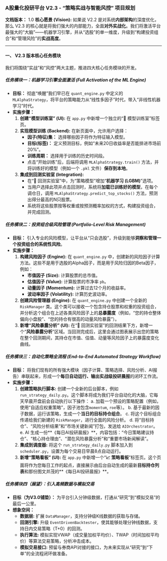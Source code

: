 ### **A股量化投研平台 V2.3 - “策略实战与智能风控” 项目规划**

**文档版本：** 1.0
**核心愿景 (Vision):** 如果说 V2.2 是对系统**内部架构**的深度优化，那么 V2.3 的核心就是将我们强大的内部能力，全面**对外实战化**。我们将激活平台最强大的“大脑”——机器学习引擎，并从“选股”的单一维度，升级到“构建投资组合”和“管理风险”的**实战高度**。

---

#### **一、 V2.3 版本核心任务模块**

我们将围绕“实战”和“风控”两大主题，推进四大核心任务模块的开发。

##### **任务模块一：机器学习引擎全面激活 (Full Activation of the ML Engine)**

* **目标：** 彻底“唤醒”我们早已在 `quant_engine.py` 中定义的 `MLAlphaStrategy`，将平台的策略能力从“线性多因子”时代，带入“非线性机器学习”时代。
* **实施步骤：**
    1.  **创建“模型训练室” (UI):** 在 `app.py` 中新增一个独立的“🔬 模型训练室”标签页。
    2.  **实现模型训练 (Backend):** 在新页面中，允许用户选择：
        * **因子(特征)集：** 选择哪些因子将作为特征输入模型。
        * **目标(标签)：** 定义预测目标，例如“未来20日收益率是否能排进市场前20%”。
        * **训练周期：** 选择用于训练的历史时间段。
        * 点击“开始训练”后，后端将调用 `MLAlphaStrategy.train()` 方法，并将训练好的模型（例如一个 `.pkl` 文件）**保存到本地**。
    3.  **集成到回测实验室 (Integration):**
        * 在“🚀 回测实验室”中，为“策略模型”增加“**机器学习 (LGBM)**”选项。
        * 当用户选择此项并点击回测时，系统将**加载已训练好的模型**，在每个调仓日，调用 `MLAlphaStrategy.predict_top_stocks()` 方法，预测出得分最高的N只股票。
        * 系统将这些股票按等权重或按预测概率加权的方式，构建投资组合，并完成回测。

##### **任务模块二：投资组合级风险管理 (Portfolio-Level Risk Management)**

* **目标：** 引入专业的风险模型，让平台从“只会选股”，升级到能够**洞察和管理一个投资组合的系统性风险**。
* **实施步骤：**
    1.  **构建风险因子 (Engine):** 在 `quant_engine.py` 中，创建新的风险因子计算方法。这些不是用于选股的Alpha因子，而是用于风险归因的Beta因子，例如：
        * **市值因子 (Size):** 计算股票的总市值。
        * **估值因子 (Value):** 计算股票的市净率 `pb`。
        * **动量因子 (Momentum):** 计算过去12个月的收益率。
        * **波动率因子 (Volatility):** 计算历史波动率。
    2.  **创建风险管理器 (Engine):** 在 `quant_engine.py` 中创建一个全新的 `RiskManager` 类。这个类可以接收一个包含持仓股票和权重的投资组合，并分析这个组合在上述各类风险因子上的**总暴露度**（例如，“您的持仓整体偏向小盘股”、“您的持仓有很高的动量风险暴露”）。
    3.  **新增“风险暴露分析” (UI):** 在“🚀 回测实验室”的回测结果下方，新增一个“**风险暴露分析**”区域。当回测完成后，这里会通过图表展示出您的策略在整个回测期间，其持仓在市值、估值、动量等风险因子上的暴露度变化曲线。

##### **任务模块三：自动化策略全流程 (End-to-End Automated Strategy Workflow)**

* **目标：** 将我们现有的所有强大模块（因子计算、策略选择、风险分析、AI报告）串联起来，形成一个**每日自动运行、输出实战级投研晨报**的闭环工作流。
* **实施步骤：**
    1.  **创建策略执行脚本:** 创建一个全新的后台脚本，例如 `run_strategy_daily.py`。这个脚本将成为我们平台自动化的大脑，它每天早晨开盘前会自动执行以下操作：
        a.  加载一个预设的策略配置（例如，使用“自适应权重策略”，因子池包含`momentum`, `roe`等）。
        b.  基于最新的因子数据，运行该策略，生成一个**当日的目标持仓组合**。
        c.  将这个目标组合传递给我们新建的 `RiskManager`，进行全面的风险分析。
        d.  将“目标持仓”、“风险分析结果”和“市场关键新闻”打包，发送给 `AIOrchestrator`。
        e.  AI 生成一份**《每日AI投研晨报》**，内容包括：“今日策略建议持仓”、“核心持仓理由”、“潜在风险暴露分析”和“重要市场新闻解读”。
    2.  **集成到调度器:** 将这个 `run_strategy_daily.py` 脚本加入到 `scheduler.py`，设置为每个交易日早晨8点自动运行。
    3.  **新增“策略看板” (UI):** 在 `app.py` 中新增一个“**📈 策略看板**”标签页。这个页面将作为您每日工作的起点，直接展示由后台自动生成的最新**目标持仓列表**和那份图文并茂的**《每日AI投研晨报》**。

##### **任务模块四（展望）：引入高频数据与模拟交易**

* **目标（为V3.0铺垫）：** 为平台引入分钟级数据，打通从“研究”到“模拟交易”的最后一公里。
* **想象空间：**
    * **数据层:** 扩展 `DataManager`，支持分钟级K线数据的获取与存储。
    * **回测引擎:** 升级 `EventDrivenBacktester`，使其能够处理分钟线数据，支持日内交易策略（T+0）的回测。
    * **执行算法:** 模拟实现VWAP（成交量加权平均价）、TWAP（时间加权平均价）等算法交易策略，分析冲击成本。
    * **模拟交易接口:** 预留与券商API对接的接口，为未来实现从“研究”到“下单”的全流程闭环做准备。
